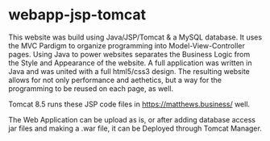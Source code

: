 # webapp-jsp-tomcat
This website was build using Java/JSP/Tomcat &amp; a MySQL database. It uses the MVC Pardigm to organize programming into Model-View-Controller pages. Using Java to power websites separates the Business Logic from the Style and Appearance of the website. A full application was written in Java and was united with a full html5/css3 design. The resulting website allows for not only performance and aethetics, but a way for the programming to be reused on each page, as well.

Tomcat 8.5 runs these JSP code files in https://matthews.business/ well.

The Web Application can be upload as is, or after adding database access jar files and making a .war file, it can be Deployed through Tomcat Manager.
